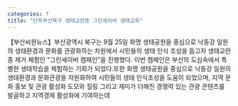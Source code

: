 ```yaml
---
categories: f
title: "단독부산북구 생태교란종 그린세이버 생태교육"
---
```

【부산씨원뉴스】부산광역시 북구는 9월 25일 화명 생태공원을 중심으로 낙동강 일원의 생태환경과 문화를 관광화하는 차원에서 시민들의 생태 인식 조성을 돕고자 생태교란종 제거 체험인 "그린세이버 캠패인"을 진행했다. 이번 캠페인은 부산의 도심속에서 특별한 생태학습을 체험하는 기회가 되었다.또한 화명 생태공원을 중심으로 낙동강 일원의 생태환경과 문화관광을 자원화하여 시민들의 생태 인식조성을 도움이 되었으며, 지역 문화 홍보 및 관광 활성화 도모와 힐링 그리고 재미가 더해진 경쟁력 있는 관광 콘텐츠를 발굴하고 지역경제 활성화에 기여하는데